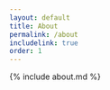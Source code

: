 ```yaml
---
layout: default 
title: About
permalink: /about
includelink: true
order: 1
---
```


{% include about.md %}

